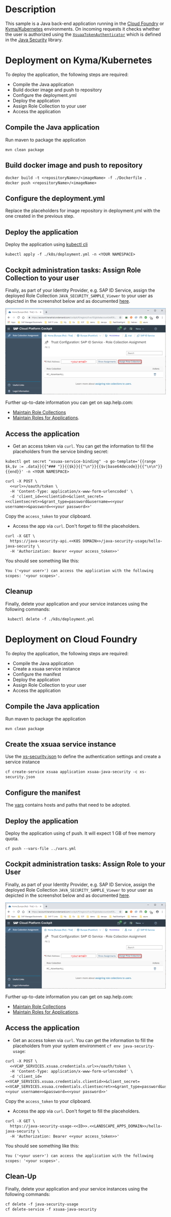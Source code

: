 # Description
This sample is a Java back-end application running in the [Cloud Foundry](#Deployment-on-Cloud-Foundry) or [Kyma/Kubernetes](#Deployment-on-Kyma/Kubernetes) environments. On incoming requests it checks whether the user is authorized using the 
[`XsuaaTokenAuthenticator`](/java-security/src/main/java/com/sap/cloud/security/servlet/XsuaaTokenAuthenticator.java) which is defined in the [Java Security](../../java-security/) library.

# Deployment on Kyma/Kubernetes
To deploy the application, the following steps are required:
- Compile the Java application
- Build docker image and push to repository
- Configure the deployment.yml
- Deploy the application
- Assign Role Collection to your user
- Access the application

## Compile the Java application
Run maven to package the application
```shell
mvn clean package
```
## Build docker image and push to repository
```shell script
docker build -t <repositoryName>/<imageName> -f ./Dockerfile . 
docker push <repositoryName>/<imageName>
```

## Configure the deployment.yml
Replace the placeholders for image repository in deployment.yml with the one created in the previous step.

## Deploy the application
Deploy the application using [kubectl cli](https://kubernetes.io/docs/reference/kubectl/)
```shell script
kubectl apply -f ./k8s/deployment.yml -n <YOUR NAMESPACE>
```

## Cockpit administration tasks: Assign Role Collection to your user
Finally, as part of your Identity Provider, e.g. SAP ID Service, assign the deployed Role Collection `JAVA_SECURITY_SAMPLE_Viewer` to your user as depicted in the screenshot below and as documented [here](https://help.sap.com/viewer/65de2977205c403bbc107264b8eccf4b/Cloud/en-US/9e1bf57130ef466e8017eab298b40e5e.html).

![](../images/SAP_CP_Cockpit_AssignRoleCollectionToUser.png)

Further up-to-date information you can get on sap.help.com:
- [Maintain Role Collections](https://help.sap.com/viewer/65de2977205c403bbc107264b8eccf4b/Cloud/en-US/d5f1612d8230448bb6c02a7d9c8ac0d1.html)
- [Maintain Roles for Applications](https://help.sap.com/viewer/65de2977205c403bbc107264b8eccf4b/Cloud/en-US/7596a0bdab4649ac8a6f6721dc72db19.html).

## Access the application
- Get an access token via `curl`. You can get the information to fill the placeholders from the service binding secret:
```shell script
kubectl get secret "xsuaa-service-binding" -o go-template='{{range $k,$v := .data}}{{"### "}}{{$k}}{{"\n"}}{{$v|base64decode}}{{"\n\n"}}{{end}}' -n <YOUR NAMESPACE>
```

```
curl -X POST \
  <<url>>/oauth/token \
  -H 'Content-Type: application/x-www-form-urlencoded' \
  -d 'client_id=<<clientid>>&client_secret=<<clientsecret>>&grant_type=password&username=<<your username>>&password=<<your password>>'
```

Copy the `access_token` to your clipboard.

- Access the app via `curl`. Don't forget to fill the placeholders.
```
curl -X GET \
  https://java-security-api.<<K8S DOMAIN>>/java-security-usage/hello-java-security \
  -H 'Authorization: Bearer <<your access_token>>'
```

You should see something like this:
```
You ('<your user>') can access the application with the following scopes: '<your scopes>'.
```
## Cleanup
Finally, delete your application and your service instances using the following commands:
```shell script
 kubectl delete -f ./k8s/deployment.yml
```

# Deployment on Cloud Foundry
To deploy the application, the following steps are required:
- Compile the Java application
- Create a xsuaa service instance
- Configure the manifest
- Deploy the application
- Assign Role Collection to your user
- Access the application

## Compile the Java application
Run maven to package the application
```shell
mvn clean package
```

## Create the xsuaa service instance
Use the [xs-security.json](./xs-security.json) to define the authentication settings and create a service instance
```shell
cf create-service xsuaa application xsuaa-java-security -c xs-security.json
```

## Configure the manifest
The [vars](../vars.yml) contains hosts and paths that need to be adopted.

## Deploy the application
Deploy the application using cf push. It will expect 1 GB of free memory quota.

```shell
cf push --vars-file ../vars.yml
```

## Cockpit administration tasks: Assign Role to your User
Finally, as part of your Identity Provider, e.g. SAP ID Service, assign the deployed Role Collection `JAVA_SECURITY_SAMPLE_Viewer` to your user as depicted in the screenshot below and as documented [here](https://help.sap.com/viewer/65de2977205c403bbc107264b8eccf4b/Cloud/en-US/9e1bf57130ef466e8017eab298b40e5e.html).

![](../images/SAP_CP_Cockpit_AssignRoleCollectionToUser.png)

Further up-to-date information you can get on sap.help.com:
- [Maintain Role Collections](https://help.sap.com/viewer/65de2977205c403bbc107264b8eccf4b/Cloud/en-US/d5f1612d8230448bb6c02a7d9c8ac0d1.html)
- [Maintain Roles for Applications](https://help.sap.com/viewer/65de2977205c403bbc107264b8eccf4b/Cloud/en-US/7596a0bdab4649ac8a6f6721dc72db19.html).


## Access the application
- Get an access token via `curl`. You can get the information to fill the placeholders from your system environment `cf env java-security-usage`:

```
curl -X POST \
  <<VCAP_SERVICES.xsuaa.credentials.url>>/oauth/token \
  -H 'Content-Type: application/x-www-form-urlencoded' \
  -d 'client_id=<<VCAP_SERVICES.xsuaa.credentials.clientid>>&client_secret=<<VCAP_SERVICES.xsuaa.credentials.clientsecret>>&grant_type=password&username=<<your username>>&password=<<your password>>'
```

Copy the `access_token` to your clipboard.

- Access the app via `curl`. Don't forget to fill the placeholders.
```
curl -X GET \
  https://java-security-usage-<<ID>>.<<LANDSCAPE_APPS_DOMAIN>>/hello-java-security \
  -H 'Authorization: Bearer <<your access_token>>'
```

You should see something like this:
```
You ('<your user>') can access the application with the following scopes: '<your scopes>'.
```

## Clean-Up
Finally, delete your application and your service instances using the following commands:
```
cf delete -f java-security-usage
cf delete-service -f xsuaa-java-security
```
